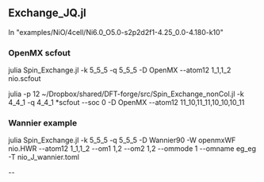## Exchange_JQ.jl

In "examples/NiO/4cell/Ni6.0_O5.0-s2p2d2f1-4.25_0.0-4.180-k10"
### OpenMX scfout

julia Spin_Exchange.jl -k 5_5_5 -q 5_5_5 -D OpenMX --atom12 1_1,1_2   nio.scfout

julia -p 12  ~/Dropbox/shared/DFT-forge/src/Spin_Exchange_nonCol.jl -k 4_4_1 -q 4_4_1 *scfout  --soc 0  -D OpenMX --atom12 11_10,11_11,10_10,10_11

### Wannier example
julia Spin_Exchange.jl -k 5_5_5 -q 5_5_5 -D Wannier90 -W openmxWF  nio.HWR  --atom12 1_1,1_2  --om1 1,2 --om2 1,2 --ommode 1 --omname eg_eg -T nio_J_wannier.toml

--
